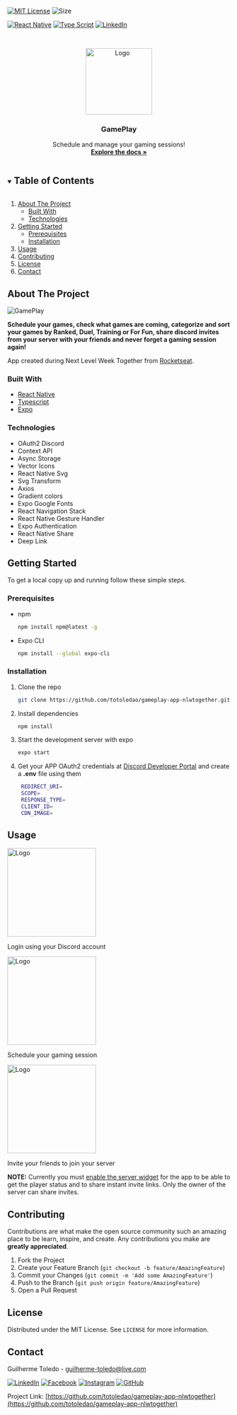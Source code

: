 
<!-- PROJECT SHIELDS -->
<!-- See the bottom of this document for the declaration of the reference variables -->

[![MIT License][license-shield]][license-url]
![Size](https://github-size-badge.herokuapp.com/:owner/:repo.svg)

[![React Native][reactnative-shield]][reactnative-url]
[![Type Script][typescript-shield]][typescript-url]
[![LinkedIn][linkedin-shield]][linkedin-url]


<!-- PROJECT LOGO -->
<br />
<p align="center">
  <a href="https://github.com/totoledao/gameplay-app-nlwtogether">
    <img src="readmeAssets/GamePlay%20logo.png" alt="Logo" width="150">
  </a>

  <h3 align="center">GamePlay</h3>

  <p align="center">
    Schedule and manage your gaming sessions!
    <br />
    <a href="https://github.com/totoledao/gameplay-app-nlwtogether"><strong>Explore the docs »</strong></a>    
  </p>
</p>



<!-- TABLE OF CONTENTS -->
<details open="open">
  <summary><h2 style="display: inline-block">Table of Contents</h2></summary>
  <ol>
    <li>
      <a href="#about-the-project">About The Project</a>
      <ul>
        <li><a href="#built-with">Built With</a></li>
        <li><a href="#libraries">Technologies</a></li>
      </ul>
    </li>
    <li>
      <a href="#getting-started">Getting Started</a>
      <ul>
        <li><a href="#prerequisites">Prerequisites</a></li>
        <li><a href="#installation">Installation</a></li>
      </ul>
    </li>    
    <li><a href="#usage">Usage</a></li>
    <li><a href="#contributing">Contributing</a></li>
    <li><a href="#license">License</a></li>
    <li><a href="#contact">Contact</a></li>    
  </ol>
</details>



<!-- ABOUT THE PROJECT -->
## About The Project

![GamePlay](./readmeAssets/GamePlay%20Hero.jpg)

**Schedule your games, check what games are coming, categorize and sort your games by Ranked, Duel, Training or For Fun, share discord invites from your server with your friends and never forget a gaming session again!**

App created during Next Level Week Together from [Rocketseat](https://rocketseat.com.br/).

### Built With

* [React Native](https://reactnative.dev/)
* [Typescript](https://www.typescriptlang.org/)
* [Expo](https://expo.io/)

### Technologies
* OAuth2 Discord
* Context API
* Async Storage
* Vector Icons
* React Native Svg
* Svg Transform
* Axios
* Gradient colors
* Expo Google Fonts
* React Navigation Stack
* React Native Gesture Handler
* Expo Authentication
* React Native Share
* Deep Link

<!-- GETTING STARTED -->
## Getting Started

To get a local copy up and running follow these simple steps.

### Prerequisites

* npm
  ```sh
  npm install npm@latest -g
  ```
* Expo CLI
  ```sh
  npm install --global expo-cli
  ```

### Installation

1. Clone the repo
   ```sh
   git clone https://github.com/totoledao/gameplay-app-nlwtogether.git
   ```
2. Install dependencies
   ```sh
   npm install
   ```
3. Start the development server with expo
   ```sh
   expo start
   ```
4. Get your APP OAuth2 credentials at [Discord Developer Portal](https://discord.com/developers/applications) and create a **.env** file using them
   ```sh
    REDIRECT_URI=
    SCOPE=
    RESPONSE_TYPE=
    CLIENT_ID=
    CDN_IMAGE=
   ```

<!-- USAGE EXAMPLES -->
## Usage
<img src="readmeAssets/signin.png" alt="Logo" width="200">

Login using your Discord account

<img src="readmeAssets/show%20all.png" alt="Logo" width="200">

Schedule your gaming session

<img src="readmeAssets/share.gif" alt="Logo" width="200">

Invite your friends to join your server

**NOTE:** Currently you must [enable the server widget](https://dev.fandom.com/wiki/DiscordIntegrator/instructions) for the app to be able to get the player status and to share instant invite links. Only the owner of the server can share invites.

<!-- CONTRIBUTING -->
## Contributing

Contributions are what make the open source community such an amazing place to be learn, inspire, and create. Any contributions you make are **greatly appreciated**.

1. Fork the Project
2. Create your Feature Branch (`git checkout -b feature/AmazingFeature`)
3. Commit your Changes (`git commit -m 'Add some AmazingFeature'`)
4. Push to the Branch (`git push origin feature/AmazingFeature`)
5. Open a Pull Request



<!-- LICENSE -->
## License

Distributed under the MIT License. See `LICENSE` for more information.



<!-- CONTACT -->
## Contact

Guilherme Toledo - guilherme-toledo@live.com

[![LinkedIn](https://img.shields.io/badge/LinkedIn-0077B5?style=for-the-badge&logo=linkedin&logoColor=white)](https://www.linkedin.com/in/guilhermemtoledo/)
[![Facebook](https://img.shields.io/badge/Facebook-1877F2?style=for-the-badge&logo=facebook&logoColor=white)](https://www.facebook.com/totoledao)
[![Instagram](https://img.shields.io/badge/Instagram-E4405F?style=for-the-badge&logo=instagram&logoColor=white)](https://www.instagram.com/totoledao)
[![GitHub](https://img.shields.io/badge/GitHub-100000?style=for-the-badge&logo=github&logoColor=whit)](https://www.github.com/totoledao)


Project Link: [https://github.com/totoledao/gameplay-app-nlwtogether](https://github.com/totoledao/gameplay-app-nlwtogether)


<!-- MARKDOWN LINKS & IMAGES -->
<!-- https://www.markdownguide.org/basic-syntax/#reference-style-links -->

[license-shield]: https://img.shields.io/github/license/totoledao/repo.svg?style=for-the-badge
[license-url]: https://github.com/totoledao/gameplay-app-nlwtogether/blob/main/license
[linkedin-shield]: https://img.shields.io/badge/-LinkedIn-black.svg?style=for-the-badge&logo=linkedin&colorB=0e76a8
[linkedin-url]: www.linkedin.com/in/guilhermemtoledo
[reactnative-shield]:https://img.shields.io/badge/React_Native-20232A?style=for-the-badge&logo=react&logoColor=61DAFB
[reactnative-url]: https://reactnative.dev/
[typescript-shield]:https://img.shields.io/badge/TypeScript-007ACC?style=for-the-badge&logo=typescript&logoColor=white
[typescript-url]: https://www.typescriptlang.org/